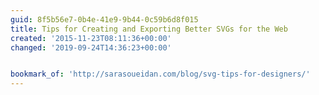```yaml
---
guid: 8f5b56e7-0b4e-41e9-9b44-0c59b6d8f015
title: Tips for Creating and Exporting Better SVGs for the Web
created: '2015-11-23T08:11:36+00:00'
changed: '2019-09-24T14:36:23+00:00'


bookmark_of: 'http://sarasoueidan.com/blog/svg-tips-for-designers/'
---
```




